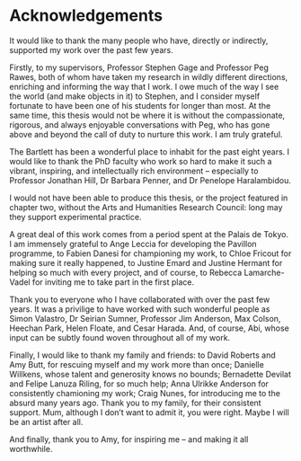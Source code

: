 # Acknowledgements

It would like to thank the many people who have, directly or indirectly, supported my work over the past few years.

Firstly, to my supervisors, Professor Stephen Gage and Professor Peg Rawes, both of whom have taken my research in wildly different directions, enriching and informing the way that I work. I owe much of the way I see the world (and make objects in it) to Stephen, and I consider myself fortunate to have been one of his students for longer than most. At the same time, this thesis would not be where it is without the compassionate, rigorous, and always enjoyable conversations with Peg, who has gone above and beyond the call of duty to nurture this work. I am truly grateful.

The Bartlett has been a wonderful place to inhabit for the past eight years. I would like to thank the PhD faculty who work so hard to make it such a vibrant, inspiring, and intellectually rich environment – especially to Professor Jonathan Hill, Dr Barbara Penner, and Dr Penelope Haralambidou.

I would not have been able to produce this thesis, or the project featured in chapter two, without the Arts and Humanities Research Council: long may they support experimental practice.

A great deal of this work comes from a period spent at the Palais de Tokyo. I am immensely grateful to Ange Leccia for developing the Pavillon programme, to Fabien Danesi for championing my work, to Chloe Fricout for making sure it really happened, to Justine Emard and Justine Hermant for helping so much with every project, and of course, to Rebecca Lamarche-Vadel for inviting me to take part in the first place.

Thank you to everyone who I have collaborated with over the past few years. It was a privilige to have worked with such wonderful people as Simon Valastro, Dr Seirian Sumner, Professor Jim Anderson, Max Colson, Heechan Park, Helen Floate, and Cesar Harada. And, of course, Abi, whose input can be subtly found woven throughout all of my work.

Finally, I would like to thank my family and friends: to David Roberts and Amy Butt, for rescuing myself and my work more than once; Danielle Willkens, whose talent and generosity knows no bounds; Bernadette Devilat and Felipe Lanuza Riling, for so much help; Anna Ulrikke Anderson for consistently chamioning my work; Craig Nunes, for introducing me to the absurd many years ago. Thank you to my family, for their consistent support. Mum, although I don’t want to admit it, you were right. Maybe I will be an artist after all.

And finally, thank you to Amy, for inspiring me – and making it all worthwhile.
